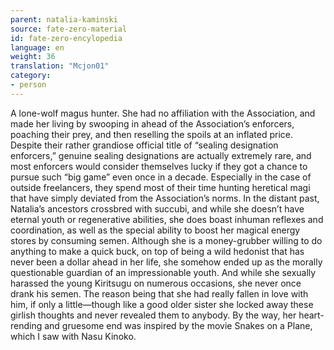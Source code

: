 ```yaml
---
parent: natalia-kaminski
source: fate-zero-material
id: fate-zero-encylopedia
language: en
weight: 36
translation: "Mcjon01"
category:
- person
---
```


A lone-wolf magus hunter. She had no affiliation with the Association, and made her living by swooping in ahead of the Association’s enforcers, poaching their prey, and then reselling the spoils at an inflated price.
Despite their rather grandiose official title of “sealing designation enforcers,” genuine sealing designations are actually extremely rare, and most enforcers would consider themselves lucky if they got a chance to pursue such “big game” even once in a decade. Especially in the case of outside freelancers, they spend most of their time hunting heretical magi that have simply deviated from the Association’s norms.
In the distant past, Natalia’s ancestors crossbred with succubi, and while she doesn’t have eternal youth or regenerative abilities, she does boast inhuman reflexes and coordination, as well as the special ability to boost her magical energy stores by consuming semen.
Although she is a money-grubber willing to do anything to make a quick buck, on top of being a wild hedonist that has never been a dollar ahead in her life, she somehow ended up as the morally questionable guardian of an impressionable youth. And while she sexually harassed the young Kiritsugu on numerous occasions, she never once drank his semen. The reason being that she had really fallen in love with him, if only a little—though like a good older sister she locked away these girlish thoughts and never revealed them to anybody.
By the way, her heart-rending and gruesome end was inspired by the movie Snakes on a Plane, which I saw with Nasu Kinoko.
